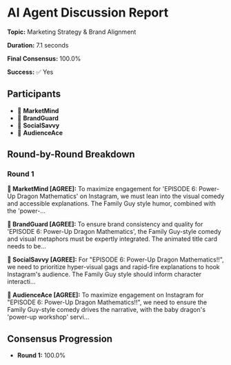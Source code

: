 # AI Agent Discussion Report

**Topic:** Marketing Strategy & Brand Alignment

**Duration:** 7.1 seconds

**Final Consensus:** 100.0%

**Success:** ✅ Yes

## Participants

- 🤖 **MarketMind**
- 🤖 **BrandGuard**
- 🤖 **SocialSavvy**
- 🤖 **AudienceAce**

## Round-by-Round Breakdown

### Round 1

**🤖 MarketMind [AGREE]:** To maximize engagement for 'EPISODE 6: Power-Up Dragon Mathematics' on Instagram, we must lean into the visual comedy and accessible explanations. The Family Guy style humor, combined with the 'power-...

**🤖 BrandGuard [AGREE]:** To ensure brand consistency and quality for 'EPISODE 6: Power-Up Dragon Mathematics', the Family Guy-style comedy and visual metaphors must be expertly integrated.  The animated title card needs to be...

**🤖 SocialSavvy [AGREE]:** For "EPISODE 6: Power-Up Dragon Mathematics!!", we need to prioritize hyper-visual gags and rapid-fire explanations to hook Instagram's audience. The Family Guy style should inform character interacti...

**🤖 AudienceAce [AGREE]:** To maximize engagement on Instagram for "EPISODE 6: Power-Up Dragon Mathematics!!", we need to ensure the Family Guy-style comedy drives the narrative, with the baby dragon's 'power-up workshop' servi...

## Consensus Progression

- **Round 1:** 100.0%
